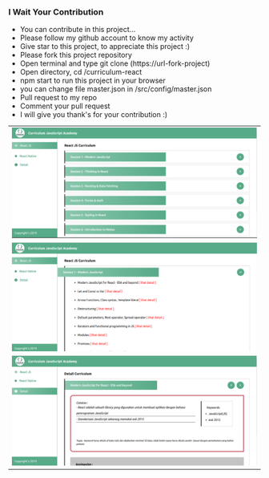 ### I Wait Your Contribution

- You can contribute in this project...
- Please follow my github account to know my activity
- Give star to this project, to appreciate this project :)
- Please fork this project repository
- Open terminal and type git clone (https://url-fork-project)
- Open directory, cd /curriculum-react
- npm start to run this project in your browser
- you can change file master.json in /src/config/master.json
- Pull request to my repo
- Comment your pull request
- I will give you thank's for your contribution :)

<table>
    <tr>
        <td><img src="./src/assets/react_aca.png" /></td>        
    </tr>
    <tr>        
        <td><img src="./src/assets/sub-bab.png" /></td>        
    </tr>
    <tr>        
        <td><img src="./src/assets/detail.png" /></td>
    </tr>
</table>
